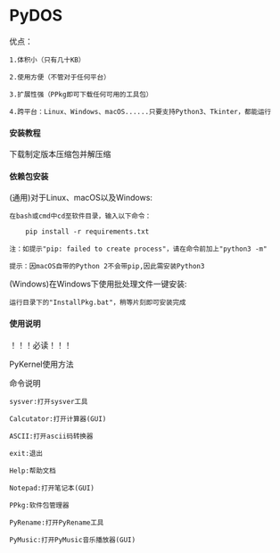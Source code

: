 # PyDOS

优点：

    1.体积小（只有几十KB）

    2.使用方便（不管对于任何平台）

    3.扩展性强（PPkg即可下载任何可用的工具包）

    4.跨平台：Linux、Windows、macOS......只要支持Python3、Tkinter，都能运行


#### 安装教程

下载制定版本压缩包并解压缩

#### 依赖包安装
(通用)对于Linux、macOS以及Windows:

    在bash或cmd中cd至软件目录，输入以下命令：

        pip install -r requirements.txt

    注：如提示"pip: failed to create process"，请在命令前加上"python3 -m"

    提示：因macOS自带的Python 2不会带pip,因此需安装Python3

(Windows)在Windows下使用批处理文件一键安装:

    运行目录下的"InstallPkg.bat"，稍等片刻即可安装完成

#### 使用说明

！！！必读！！！

PyKernel使用方法

命令说明

    sysver:打开sysver工具

    Calcutator:打开计算器(GUI)

    ASCII:打开ascii码转换器

    exit:退出

    Help:帮助文档

    Notepad:打开笔记本(GUI)

    PPkg:软件包管理器

    PyRename:打开PyRename工具

    PyMusic:打开PyMusic音乐播放器(GUI)

